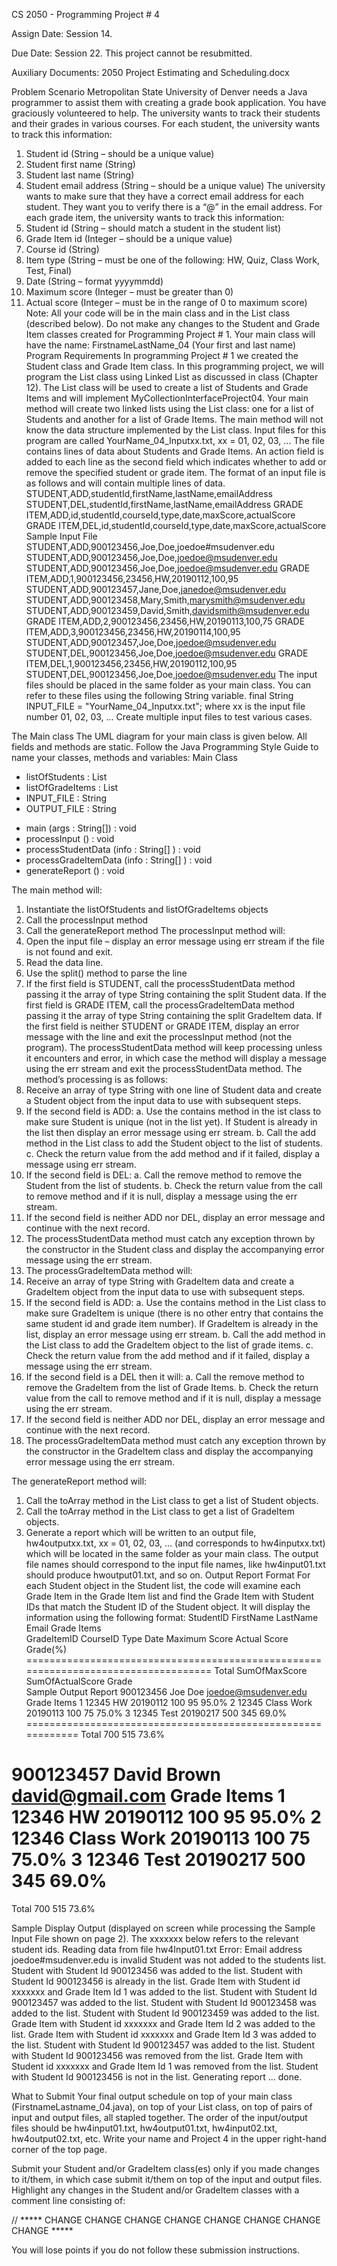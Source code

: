 CS 2050 - Programming Project # 4

Assign Date: Session 14.

Due Date:  Session 22. This project cannot be resubmitted.

Auxiliary Documents: 2050 Project Estimating and Scheduling.docx

Problem Scenario
Metropolitan State University of Denver needs a Java programmer to assist them with creating a grade book application. You have graciously volunteered to help. The university wants to track their students and their grades in various courses. For each student, the university wants to track this information:
1.	Student id (String – should be a unique value)
2.	Student first name (String)
3.	Student last name (String)
4.	Student email address (String – should be a unique value)
The university wants to make sure that they have a correct email address for each student. They want you to verify there is a “@” in the email address.
For each grade item, the university wants to track this information:
1.	Student id (String – should match a student in the student list)
2.	Grade Item id (Integer – should be a unique value)
3.	Course id (String)
4.	Item type (String – must be one of the following: HW, Quiz, Class Work, Test, Final)
5.	Date (String – format yyyymmdd)
6.	Maximum score (Integer – must be greater than 0)
7.	Actual score (Integer – must be in the range of 0 to maximum score)
Note: All your code will be in the main class and in the List class (described below). Do not make any changes to the Student and Grade Item classes created for Programming Project # 1. Your main class will have the name: FirstnameLastName_04      (Your first and last name)
Program Requirements
In programming Project # 1 we created the Student class and Grade Item class. In this programming project, we will program the List class using Linked List as discussed in class (Chapter 12). The List class will be used to create a list of Students and Grade Items and will implement MyCollectionInterfaceProject04.
Your main method will create two linked lists using the List class: one for a list of Students and another for a list of Grade Items. The main method will not know the data structure implemented by the List class.
Input files for this program are called YourName_04_Inputxx.txt, xx = 01, 02, 03, … The file contains lines of data about Students and Grade Items. An action field is added to each line as the second field which indicates whether to add or remove the specified student or grade item.
The format of an input file is as follows and will contain multiple lines of data.
STUDENT,ADD,studentId,firstName,lastName,emailAddress
STUDENT,DEL,studentId,firstName,lastName,emailAddress
GRADE ITEM,ADD,id,studentId,courseId,type,date,maxScore,actualScore
GRADE ITEM,DEL,id,studentId,courseId,type,date,maxScore,actualScore
Sample Input File
STUDENT,ADD,900123456,Joe,Doe,joedoe#msudenver.edu
STUDENT,ADD,900123456,Joe,Doe,joedoe@msudenver.edu
STUDENT,ADD,900123456,Joe,Doe,joedoe@msudenver.edu
GRADE ITEM,ADD,1,900123456,23456,HW,20190112,100,95
STUDENT,ADD,900123457,Jane,Doe,janedoe@msudenver.edu
STUDENT,ADD,900123458,Mary,Smith,marysmith@msudenver.edu
STUDENT,ADD,900123459,David,Smith,davidsmith@msudenver.edu
GRADE ITEM,ADD,2,900123456,23456,HW,20190113,100,75
GRADE ITEM,ADD,3,900123456,23456,HW,20190114,100,95
STUDENT,ADD,900123457,Joe,Doe,joedoe@msudenver.edu
STUDENT,DEL,900123456,Joe,Doe,joedoe@msudenver.edu
GRADE ITEM,DEL,1,900123456,23456,HW,20190112,100,95
STUDENT,DEL,900123456,Joe,Doe,joedoe@msudenver.edu
The input files should be placed in the same folder as your main class. You can refer to these files using the following String variable.
final String INPUT_FILE = "YourName_04_Inputxx.txt";
where xx is the input file number 01, 02, 03, ... Create multiple input files to test various cases.

The Main class
The UML diagram for your main class is given below. All fields and methods are static. Follow the Java Programming Style Guide to name your classes, methods and variables:
Main Class
- listOfStudents : List
- listOfGradeItems : List
- INPUT_FILE : String
- OUTPUT_FILE : String
+ main (args : String[]) : void
+ processInput () : void
+ processStudentData (info : String[] ) : void
+ processGradeItemData (info : String[] ) : void
+ generateReport () : void

The main method will:
1.	Instantiate the listOfStudents and listOfGradeItems objects
2.	Call the processInput method
3.	Call the generateReport method
The processInput method will:
1.	Open the input file – display an error message using err stream if the file is not found and exit.
2.	Read the data line.
3.	Use the split() method to parse the line
4.	If the first field is STUDENT, call the processStudentData method passing it the array of type String containing the split Student data. If the first field is GRADE ITEM, call the processGradeItemData method passing it the array of type String containing the split GradeItem data. If the first field is neither STUDENT or GRADE ITEM, display an error message with the line and exit the processInput method (not the program).
The processStudentData method will keep processing unless it encounters and error, in which case the method will display a message using the err stream and exit the processStudentData method. The method’s processing is as follows:
1.	Receive an array of type String with one line of Student data and create a Student object from the input data to use with subsequent steps.
2.	If the second field is ADD:
a.	Use the contains method in the ist class to make sure Student is unique (not in the list yet). If Student is already in the list then display an error message using err stream.
b.	Call the add method in the List class to add the Student object to the list of students.
c.	Check the return value from the add method and if it failed, display a message using err stream.
3.	If the second field is DEL:
a.	Call the remove method to remove the Student from the list of students.
b.	Check the return value from the call to remove method and if it is null, display a message using the err stream.
4.	If the second field is neither ADD nor DEL, display an error message and continue with the next record.
5.	The processStudentData method must catch any exception thrown by the constructor in the Student class and display the accompanying error message using the err stream.
6.	The processGradeItemData method will:
7.	Receive an array of type String with GradeItem data and create a GradeItem object from the input data to use with subsequent steps.
8.	If the second field is ADD:
a.	Use the contains method in the List class to make sure GradeItem is unique (there is no other entry that contains the same student id and grade item number). If GradeItem is already in the list, display an error message using err stream.
b.	Call the add method in the List class to add the GradeItem object to the list of grade items.
c.	Check the return value from the add method and if it failed, display a message using the err stream.
9.	If the second field is a DEL then it will:
a.	Call the remove method to remove the GradeItem from the list of Grade Items.
b.	Check the return value from the call to remove method and if it is null, display a message using the err stream.
10.	If the second field is neither ADD nor DEL, display an error message and continue with the next record.
11.	The processGradeItemData method must catch any exception thrown by the constructor in the GradeItem class and display the accompanying error message using the err stream.

The generateReport method will:
1.	Call the toArray method in the List class to get a list of Student objects.
2.	Call the toArray method in the List class to get a list of GradeItem objects.
3.	Generate a report which will be written to an output file, hw4outputxx.txt, xx = 01, 02, 03, … (and corresponds to hw4inputxx.txt) which will be located in the same folder as your main class. The output file names should correspond to the input file names, like hw4input01.txt should produce hwoutput01.txt, and so on.
Output Report Format
For each Student object in the Student list, the code will examine each Grade Item in the Grade Item list and find the Grade Item with Student IDs that match the Student ID of the Student object. It will display the information using the following format:
StudentID   FirstName  LastName  Email
   Grade Items					
   GradeItemID  CourseID   Type   Date   Maximum Score   Actual Score      Grade(%)
===================================================================================
   Total                                 SumOfMaxScore   SumOfActualScore  Grade                             			
Sample Output Report
900123456  Joe Doe joedoe@msudenver.edu
   Grade Items
   1   12345   HW           20190112   100    95	 95.0%
   2   12345   Class Work   20190113   100    75	 75.0%
   3   12345   Test         20190217   500   345	 69.0%
============================================================
   Total                               700   515      73.6%

900123457  David Brown david@gmail.com
   Grade Items
   1   12346   HW           20190112   100    95	 95.0%
   2   12346   Class Work   20190113   100    75	 75.0%
   3   12346   Test         20190217   500   345	 69.0%
============================================================
   Total                               700   515      73.6%

Sample Display Output (displayed on screen while processing the Sample Input File shown on page 2). The xxxxxxx below refers to the relevant student ids.
Reading data from file hw4Input01.txt
Error: Email address joedoe#msudenver.edu is invalid
Student was not added to the students list.
Student with Student Id 900123456 was added to the list.
Student with Student Id 900123456 is already in the list.
Grade Item with Student id xxxxxxx and Grade Item Id 1 was added to the list.
Student with Student Id 900123457 was added to the list.
Student with Student Id 900123458 was added to the list.
Student with Student Id 900123459 was added to the list.
Grade Item with Student id xxxxxxx and Grade Item Id 2 was added to the list.
Grade Item with Student id xxxxxxx and Grade Item Id 3 was added to the list.
Student with Student Id 900123457 was added to the list.
Student with Student Id 900123456 was removed from the list.
Grade Item with Student id xxxxxxx and Grade Item Id 1 was removed from the list.
Student with Student Id 900123456 is not in the list.
Generating report ... done.

What to Submit
Your final output schedule on top of your main class (FirstnameLastname_04.java), on top of your List class, on top of pairs of input and output files, all stapled together. The order of the input/output files should be hw4input01.txt, hw4output01.txt, hw4input02.txt, hw4output02.txt, etc. Write your name and Project 4 in the upper right-hand corner of the top page. 

Submit your Student and/or GradeItem class(es) only if you made changes to it/them, in which case submit it/them on top of the input and output files. Highlight any changes in the Student and/or GradeItem classes with a comment line consisting of:

// ***** CHANGE CHANGE CHANGE CHANGE CHANGE CHANGE CHANGE CHANGE *****

You will lose points if you do not follow these submission instructions.

